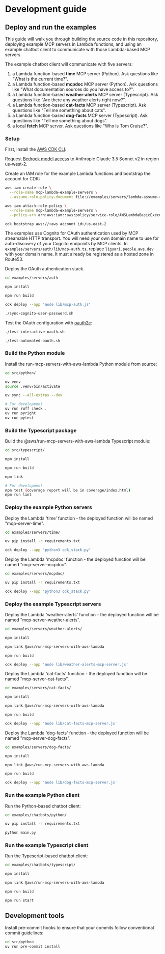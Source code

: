 # Development guide

## Deploy and run the examples

This guide will walk you through building the source code in this repository,
deploying example MCP servers in Lambda functions,
and using an example chatbot client to communicate with those Lambda-based MCP servers.

The example chatbot client will communicate with five servers:

1. a Lambda function-based **time** MCP server (Python). Ask questions like "What is the current time?".
2. a Lambda function-based **mcpdoc** MCP server (Python). Ask questions like "What documentation sources do you have access to?".
3. a Lambda function-based **weather-alerts** MCP server (Typescript). Ask questions like "Are there any weather alerts right now?".
4. a Lambda function-based **cat-facts** MCP server (Typescript). Ask questions like "Tell me something about cats".
5. a Lambda function-based **dog-facts** MCP server (Typescript). Ask questions like "Tell me something about dogs".
6. a [local **fetch** MCP server](https://github.com/modelcontextprotocol/servers/tree/main/src/fetch). Ask questions like "Who is Tom Cruise?".

### Setup

First, install the [AWS CDK CLI](https://docs.aws.amazon.com/cdk/v2/guide/getting_started.html#getting_started_install).

Request [Bedrock model access](https://us-west-2.console.aws.amazon.com/bedrock/home?region=us-west-2#/modelaccess)
to Anthropic Claude 3.5 Sonnet v2 in region us-west-2.

Create an IAM role for the example Lambda functions and bootstrap the account for CDK:

```bash
aws iam create-role \
  --role-name mcp-lambda-example-servers \
  --assume-role-policy-document file://examples/servers/lambda-assume-role-policy.json

aws iam attach-role-policy \
  --role-name mcp-lambda-example-servers \
  --policy-arn arn:aws:iam::aws:policy/service-role/AWSLambdaBasicExecutionRole

cdk bootstrap aws://<aws account id>/us-east-2
```

The examples use Cognito for OAuth authentication used by MCP streamable HTTP transport.
You will need your own domain name to use for auto-discovery of your Cognito endpoints
by MCP clients. In `examples/servers/auth/lib/mcp-auth.ts`, replace `liguori.people.aws.dev`
with your domain name. It must already be registered as a hosted zone in Route53.

Deploy the OAuth authentication stack.

```bash
cd examples/servers/auth

npm install

npm run build

cdk deploy --app 'node lib/mcp-auth.js'

./sync-cognito-user-password.sh
```

Test the OAuth configuration with [oauth2c](https://github.com/cloudentity/oauth2c):

```bash
./test-interactive-oauth.sh

./test-automated-oauth.sh
```

### Build the Python module

Install the run-mcp-servers-with-aws-lambda Python module from source:

```bash
cd src/python/

uv venv
source .venv/bin/activate

uv sync --all-extras --dev

# For development
uv run ruff check .
uv run pyright
uv run pytest
```

### Build the Typescript package

Build the @aws/run-mcp-servers-with-aws-lambda Typescript module:

```bash
cd src/typescript/

npm install

npm run build

npm link

# For development
npm test (coverage report will be in coverage/index.html)
npm run lint
```

### Deploy the example Python servers

Deploy the Lambda 'time' function - the deployed function will be named "mcp-server-time".

```bash
cd examples/servers/time/

uv pip install -r requirements.txt

cdk deploy --app 'python3 cdk_stack.py'
```

Deploy the Lambda 'mcpdoc' function - the deployed function will be named "mcp-server-mcpdoc".

```bash
cd examples/servers/mcpdoc/

uv pip install -r requirements.txt

cdk deploy --app 'python3 cdk_stack.py'
```

### Deploy the example Typescript servers

Deploy the Lambda 'weather-alerts' function - the deployed function will be named "mcp-server-weather-alerts".

```bash
cd examples/servers/weather-alerts/

npm install

npm link @aws/run-mcp-servers-with-aws-lambda

npm run build

cdk deploy --app 'node lib/weather-alerts-mcp-server.js'
```

Deploy the Lambda 'cat-facts' function - the deployed function will be named "mcp-server-cat-facts".

```bash
cd examples/servers/cat-facts/

npm install

npm link @aws/run-mcp-servers-with-aws-lambda

npm run build

cdk deploy --app 'node lib/cat-facts-mcp-server.js'
```

Deploy the Lambda 'dog-facts' function - the deployed function will be named "mcp-server-dog-facts".

```bash
cd examples/servers/dog-facts/

npm install

npm link @aws/run-mcp-servers-with-aws-lambda

npm run build

cdk deploy --app 'node lib/dog-facts-mcp-server.js'
```

### Run the example Python client

Run the Python-based chatbot client:

```bash
cd examples/chatbots/python/

uv pip install -r requirements.txt

python main.py
```

### Run the example Typescript client

Run the Typescript-based chatbot client:

```bash
cd examples/chatbots/typescript/

npm install

npm link @aws/run-mcp-servers-with-aws-lambda

npm run build

npm run start
```

## Development tools

Install pre-commit hooks to ensure that your commits follow conventional commit guidelines:

```bash
cd src/python
uv run pre-commit install
```
